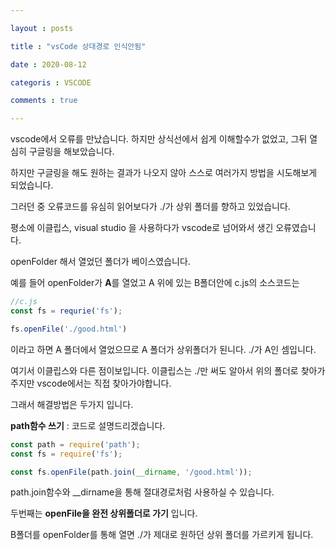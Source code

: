 ```yaml
---

layout : posts

title : "vsCode 상대경로 인식안됨"

date : 2020-08-12

categoris : VSCODE

comments : true

---
```


vscode에서 오류를 만났습니다. 하지만 상식선에서 쉽게 이해할수가 없었고, 그뒤 열심히 구글링을 해보았습니다.

하지만 구글링을 해도 원하는 결과가 나오지 않아 스스로 여러가지 방법을 시도해보게 되었습니다.

그러던 중 오류코드를 유심히 읽어보다가 ./가 상위 폴더를 향하고 있었습니다.

평소에 이클립스, visual studio 을 사용하다가 vscode로 넘어와서 생긴 오류였습니다.

openFolder 해서 열었던 폴더가 베이스였습니다.

예를 들어 openFolder가 **A**를 열었고 A 위에 있는 B폴더안에 c.js의 소스코드는

```javascript
//c.js
const fs = requrie('fs');

fs.openFile('./good.html')
```

이라고 하면 A 폴더에서 열었으므로 A 폴더가 상위폴더가 된니다. ./가 A인 셈입니다.

여기서 이클립스와 다른 점이보입니다. 이클립스는 ./만 써도 알아서 위의 폴더로 찾아가주지만 vscode에서는 직접 찾아가야합니다.

그래서 해결방법은 두가지 입니다.

**path함수 쓰기** :
코드로 설명드리겠습니다.

```javascript
const path = require('path');
const fs = require('fs');

const fs.openFile(path.join(__dirname, '/good.html'));
```

path.join함수와 __dirname을 통해 절대경로처럼 사용하실 수 있습니다.

두번째는 **openFile을 완전 상위폴더로 가기** 입니다.

B폴더를 openFolder를 통해 열면 ./가 제대로 원하던 상위 폴더를 가르키게 됩니다.
